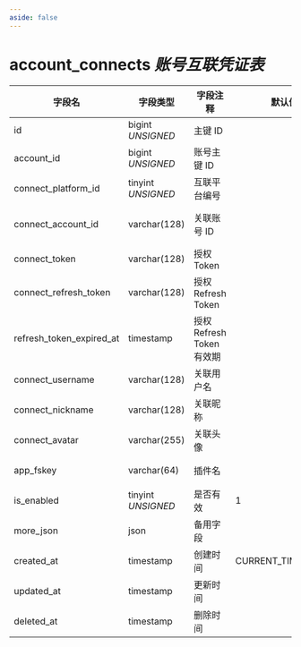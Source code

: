 ```yaml
---
aside: false
---
```


# account_connects *账号互联凭证表*

| 字段名 | 字段类型 | 字段注释 | 默认值 | 可空 | 备注 |
| --- | --- | --- | --- | --- | --- |
| id | bigint *UNSIGNED* | 主键 ID |  | NO | 自动递增 |
| account_id | bigint *UNSIGNED* | 账号主键 ID |  | NO | 关联字段 [accounts->id](accounts.md) |
| connect_platform_id | tinyint *UNSIGNED* | 互联平台编号 |  | NO | 关联配置表 [connects](../../database/dictionary/connects.md) 键值 |
| connect_account_id | varchar(128) | 关联账号 ID |  | NO | **唯一值**<br>例如：微信 openid 或 GitHub ID |
| connect_token | varchar(128) | 授权 Token |  | YES |  |
| connect_refresh_token | varchar(128) | 授权 Refresh Token |  | YES |  |
| refresh_token_expired_at | timestamp | 授权 Refresh Token 有效期 |  | YES | connect_refresh_token |
| connect_username | varchar(128) | 关联用户名 |  | YES | 互联平台的用户名，没有则留空 |
| connect_nickname | varchar(128) | 关联昵称 |  | YES | 互联平台的昵称，没有则填写平台的名称 |
| connect_avatar | varchar(255) | 关联头像 |  | YES | 互联平台的头像 URL，没有则留空 |
| app_fskey | varchar(64) | 插件名 |  | NO | 关联字段 [apps->fskey](../apps/apps.md)<br>是由哪个插件创建的  |
| is_enabled | tinyint *UNSIGNED* | 是否有效 | 1 | NO | 0.无效 / 1.有效 |
| more_json | json | 备用字段 |  | YES |  |
| created_at | timestamp | 创建时间 | CURRENT_TIMESTAMP | NO |  |
| updated_at | timestamp | 更新时间 |  | YES |  |
| deleted_at | timestamp | 删除时间 |  | YES |  |
